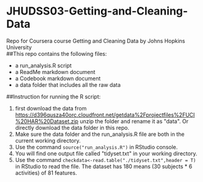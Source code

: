 # JHUDSS03-Getting-and-Cleaning-Data
Repo for Coursera course Getting and Cleaning Data by Johns Hopkins University\
##This repo contains the following files:
* a run_analysis.R script
* a ReadMe markdown document
* a Codebook markdown document
* a data folder that includes all the raw data

##Instruction for running the R script:
1. first download the data from https://d396qusza40orc.cloudfront.net/getdata%2Fprojectfiles%2FUCI%20HAR%20Dataset.zip unzip the folder and rename it as "data". Or directly download the data folder in this repo. 
2. Make sure the data folder and the run_analysis.R file are both in the current working directory.
3. Use the command `source("run_analysis.R")` in RStudio console.
4. You will find one output file called "tidyset.txt" in your working directory.
5. Use the command `checkdata<-read.table("./tidyset.txt",header = T)` in RStudio to read the file. The dataset has 180 means (30 subjects * 6 activities) of 81 features. 

